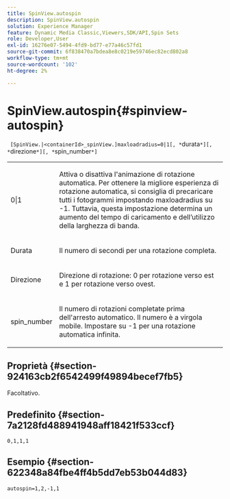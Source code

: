 ```yaml
---
title: SpinView.autospin
description: SpinView.autospin
solution: Experience Manager
feature: Dynamic Media Classic,Viewers,SDK/API,Spin Sets
role: Developer,User
exl-id: 16276e07-5494-4fd9-bd77-e77a46c57fd1
source-git-commit: 6f838470a7bdea8e8c0219e59746ec82ecd802a8
workflow-type: tm+mt
source-wordcount: '102'
ht-degree: 2%

---
```


# SpinView.autospin{#spinview-autospin}

` [SpinView.|<containerId>_spinView.]maxloadradius=0|1[, *`durata`*][, *`direzione`*][, *`spin_number`*]`

<table id="table_49FFD1BC53B846F09A6D214BC8C5C3FE"> 
 <tbody> 
  <tr> 
   <td colname="col1"> <p> <span class="codeph"> 0|1</span> </p> </td> 
   <td colname="col2"> <p> Attiva o disattiva l'animazione di rotazione automatica. Per ottenere la migliore esperienza di rotazione automatica, si consiglia di precaricare tutti i fotogrammi impostando <span class="codeph"> maxloadradius</span> su <span class="codeph"> -1</span>. Tuttavia, questa impostazione determina un aumento del tempo di caricamento e dell’utilizzo della larghezza di banda. </p> </td> 
  </tr> 
  <tr> 
   <td colname="col1"> <p>Durata <span class="codeph"><span class="varname"></span></span> </p> </td> 
   <td colname="col2"> <p> Il numero di secondi per una rotazione completa. </p> </td> 
  </tr> 
  <tr> 
   <td colname="col1"> <p> Direzione <span class="codeph"><span class="varname"></span></span> </p> </td> 
   <td colname="col2"> <p> Direzione di rotazione: <span class="codeph"> 0</span> per rotazione verso est e <span class="codeph"> 1</span> per rotazione verso ovest. </p> </td> 
  </tr> 
  <tr> 
   <td colname="col1"> <p> <span class="codeph"><span class="varname"> spin_number</span></span> </p> </td> 
   <td colname="col2"> <p> Il numero di rotazioni completate prima dell'arresto automatico. Il numero è a virgola mobile. Impostare su <span class="codeph"> -1</span> per una rotazione automatica infinita. </p> </td> 
  </tr> 
 </tbody> 
</table>

## Proprietà {#section-924163cb2f6542499f49894becef7fb5}

Facoltativo.

## Predefinito {#section-7a2128fd488941948aff18421f533ccf}

`0,1,1,1`

## Esempio {#section-622348a84fbe4ff4b5dd7eb53b044d83}

`autospin=1,2,-1,1`
